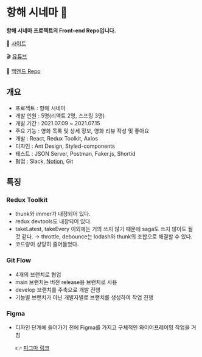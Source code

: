 # 항해 시네마 🍿

**항해 시네마 프로젝트의 Front-end Repo입니다.**

🍿 [사이트](http://seanstainability.s3-website.ap-northeast-2.amazonaws.com)

🎬 [유튜브](https://www.youtube.com/watch?v=DKZqvjCQouk)

📁 [백엔드 Repo](https://github.com/swcide/HangHaeCinema)

## 개요

- 프로젝트 : 항해 시네마
- 개발 인원 : 5명(리액트 2명, 스프링 3명)
- 개발 기간 : 2021.07.09 ~ 2021.07.15
- 주요 기능 : 영화 목록 및 상세 정보, 영화 리뷰 작성 및 좋아요
- 개발 : React, Redux Toolkit, Axios
- 디자인 : Ant Design, Styled-components
- 테스트 : JSON Server, Postman, Faker.js, Shortid
- 협업 : Slack, [Notion](https://www.notion.so/d30d58c74c47472fadf86200fdc03d7a), Git

## 특징

### Redux Toolkit

- thunk와 immer가 내장되어 있다.
- redux devtools도 내장되어 있다.
- takeLatest, takeEvery 이외에는 거의 쓰지 않기 때문에 saga도 쓰지 않아도 될 것 같다.
  → throttle, debounce는 lodash와 thunk의 조합으로 해결할 수 있다.
- 코드량이 상당히 줄어들었다.

### Git Flow

- 4개의 브랜치로 협업
- main 브랜치는 버전 release용 브랜치로 사용
- develop 브랜치를 주축으로 개발 진행
- 기능별 브랜치가 아닌 개발자별로 브랜치를 생성하여 작업 진행

### Figma

- 디자인 단계에 들어가기 전에 Figma를 가지고 구체적인 와이어프레이밍 작업을 거침

  👉 [피그마 링크](https://www.figma.com/file/CsQy3j8MBb2tCdpFWwjLJ7/Hanghae-Cinema?node-id=0%3A1)
